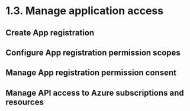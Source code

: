 # 1.3. Manage application access

## Create App registration

## Configure App registration permission scopes

## Manage App registration permission consent

## Manage API access to Azure subscriptions and resources

